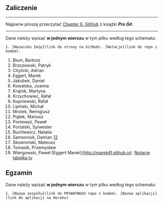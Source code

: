 ## Zaliczenie

----

Najpierw proszę przeczytać [Chapter 6. GitHub](http://git-scm.com/book/en/v2)
z książki ***Pro Git***.

----

Dane należy wpisać **w jednym wierszu** w tym pliku według tego schematu:

```console
1. [Nazwisko Imię](link do strony na GitHub). [Notacje](link do repo z kodem).
```

1. Blum, Bartosz
1. Brzozowski, Patryk
1. Chylicki, Adrian
1. Eggert, Marek
1. Jakubek, Daniel
1. Kowalska, Joanna
1. Krajnik, Martyna
1. Krzychowiec, Rafał
1. Kupniewski, Rafał
1. Lipiński, Michał
1. Mrotek, Remigiusz
1. Piątek, Mariusz
1. Ponieważ, Paweł
1. Portalski, Sylwester
1. Ruchlewicz, Natalia
1. Samsoniuk, Damian [1](github.com/dsamsoniuk/laboratoria)[2](dsamsoniuk.github.io)
1. Skowroński, Mateusz
1. Tomasik, Przemysław
1. Wiergowski, Paweł
 [Eggert Marek]{http://marek4f.github.io). [Notacje](https://github.com/Marek4f/techniki/tree/master) [tabelka tv](http://marek4f.github.io/tv.html)

## Egzamin

Dane należy wpisać **w jednym wierszu** w tym pliku według tego schematu:

```console
1. [Nazwa zespołu](link do PRYWATNEGO repo z kodem). [Nazwa aplikacji](link do aplikacji na Heroku).
```
